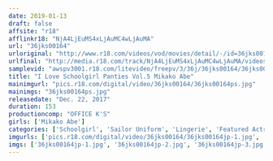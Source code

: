```yaml
---
date: 2019-01-13
draft: false
affsite: "r18"
afflinkr18: "NjA4LjEuMS4xLjAuMC4wLjAuMA"
url: "36jks00164"
urloriginal: "http://www.r18.com/videos/vod/movies/detail/-/id=36jks00164"
urlfinal: "http://media.r18.com/track/NjA4LjEuMS4xLjAuMC4wLjAuMA/videos/vod/movies/detail/-/id=36jks00164"
samplevid: "awspv3001.r18.com/litevideo/freepv/3/36j/36jks00164/36jks00164_dmb_w.mp4"
title: "I Love Schoolgirl Panties Vol.5 Mikako Abe"
mainimgurl: "pics.r18.com/digital/video/36jks00164/36jks00164ps.jpg"
mainimgs: "36jks00164ps.jpg"
releasedate: "Dec. 22, 2017"
duration: 153
productioncomp: "OFFICE K'S"
girls: ['Mikako Abe']
categories: ['Schoolgirl', 'Sailor Uniform', 'Lingerie', 'Featured Actress', 'Hi-Def']
imgurls: ['pics.r18.com/digital/video/36jks00164/36jks00164jp-1.jpg', 'pics.r18.com/digital/video/36jks00164/36jks00164jp-2.jpg', 'pics.r18.com/digital/video/36jks00164/36jks00164jp-3.jpg', 'pics.r18.com/digital/video/36jks00164/36jks00164jp-4.jpg', 'pics.r18.com/digital/video/36jks00164/36jks00164jp-5.jpg', 'pics.r18.com/digital/video/36jks00164/36jks00164jp-6.jpg', 'pics.r18.com/digital/video/36jks00164/36jks00164jp-7.jpg', 'pics.r18.com/digital/video/36jks00164/36jks00164jp-8.jpg', 'pics.r18.com/digital/video/36jks00164/36jks00164jp-9.jpg', 'pics.r18.com/digital/video/36jks00164/36jks00164jp-10.jpg', 'pics.r18.com/digital/video/36jks00164/36jks00164jp-11.jpg', 'pics.r18.com/digital/video/36jks00164/36jks00164jp-12.jpg', 'pics.r18.com/digital/video/36jks00164/36jks00164jp-13.jpg', 'pics.r18.com/digital/video/36jks00164/36jks00164jp-14.jpg', 'pics.r18.com/digital/video/36jks00164/36jks00164jp-15.jpg', 'pics.r18.com/digital/video/36jks00164/36jks00164jp-16.jpg', 'pics.r18.com/digital/video/36jks00164/36jks00164jp-17.jpg', 'pics.r18.com/digital/video/36jks00164/36jks00164jp-18.jpg', 'pics.r18.com/digital/video/36jks00164/36jks00164jp-19.jpg', 'pics.r18.com/digital/video/36jks00164/36jks00164jp-20.jpg']
imgs: ['36jks00164jp-1.jpg', '36jks00164jp-2.jpg', '36jks00164jp-3.jpg', '36jks00164jp-4.jpg', '36jks00164jp-5.jpg', '36jks00164jp-6.jpg', '36jks00164jp-7.jpg', '36jks00164jp-8.jpg', '36jks00164jp-9.jpg', '36jks00164jp-10.jpg', '36jks00164jp-11.jpg', '36jks00164jp-12.jpg', '36jks00164jp-13.jpg', '36jks00164jp-14.jpg', '36jks00164jp-15.jpg', '36jks00164jp-16.jpg', '36jks00164jp-17.jpg', '36jks00164jp-18.jpg', '36jks00164jp-19.jpg', '36jks00164jp-20.jpg']
---
```

